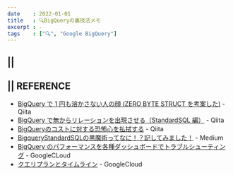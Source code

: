 ```yaml
---
date    : 2022-01-01
title   : 🔍BigQueryの裏技法メモ 
excerpt : -
tags    : ["🔍", "Google BigQuery"]
---
```


## || 


## || REFERENCE
+ [BigQuery で 1 円も溶かさない人の顔 (ZERO BYTE STRUCT を考案した)](https://qiita.com/na0/items/2086fd93116ee7ce9a96) - Qiita
+ [BigQuery で無からリレーションを出現させる（StandardSQL 編）](https://qiita.com/yancya/items/a1ebe6dbc5d635839cc8) - Qiita
+ [BigQueryのコストに対する恐怖心を払拭する](https://qiita.com/kamujun/items/ab3cd3e6f8934a01cbc8) - Qiita
+ [BigqueryStandardSQLの黒魔術ってなに！？記してみました！](https://medium.com/eureka-engineering/bigquery-standard-sql-f13b04c0b6c4) - Medium
+ [BigQuery のパフォーマンスを各種ダッシュボードでトラブルシューティング](https://cloud.google.com/blog/ja/products/data-analytics/troubleshoot-bigquery-performance-with-these-dashboards) - GoogleCLoud
+ [クエリプランとタイムライン](https://cloud.google.com/bigquery/query-plan-explanation?hl=ja&_ga=2.95586332.-1869872404.1642128535) - GoogleCloud
